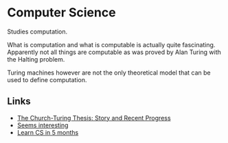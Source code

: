 # Computer Science
Studies computation.

What is computation and what is computable is actually quite fascinating. Apparently not all things are computable as was proved by Alan Turing with the Halting problem.

Turing machines however are not the only theoretical model that can be used to define computation.

## Links
- [The Church-Turing Thesis: Story and Recent Progress](https://www.youtube.com/watch?v=QlYJz1B5XLU)
- [Seems interesting](https://functionalcs.github.io/curriculum/#org71f231a)
- [Learn CS in 5 months](https://github.com/llSourcell/Learn_Computer_Science_in_5_Months#readme)